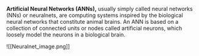 **Artificial Neural Networks (ANNs),** usually simply called neural networks (NNs) or neuralnets, are computing systems inspired by the biological neural networks that constitute animal brains. An ANN is based on a collection of connected units or nodes called artificial neurons, which loosely model the neurons in a biological brain.

![[Neuralnet_image.png]]
